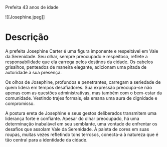 Prefeita
43 anos de idade

![[Josephine.jpeg]]
# Descrição
A prefeita Josephine Carter é uma figura imponente e respeitável em Vale da Serenidade. Seu olhar, sempre preocupado e respeitoso, reflete a responsabilidade que ela carrega pelos destinos da cidade. Os cabelos grisalhos, penteados de maneira elegante, adicionam uma pitada de autoridade à sua presença.

Os olhos de Josephine, profundos e penetrantes, carregam a seriedade de quem lidera em tempos desafiadores. Sua expressão preocupa-se não apenas com as questões administrativas, mas também com o bem-estar da comunidade. Vestindo trajes formais, ela emana uma aura de dignidade e compromisso.

A postura ereta de Josephine e seus gestos deliberados transmitem uma liderança forte e confiante. Apesar do olhar preocupado, há uma determinação inabalável em seu semblante, uma vontade de enfrentar os desafios que assolam Vale da Serenidade. A paleta de cores em suas roupas, muitas vezes refletindo tons terrosos, conecta-a à natureza que é tão central para a identidade da cidade.